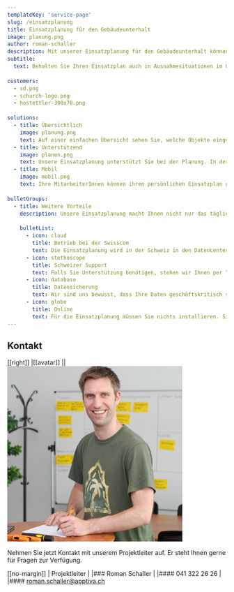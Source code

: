 ```yaml
---
templateKey: 'service-page'
slug: /einsatzplanung
title: Einsatzplanung für den Gebäudeunterhalt
image: planung.png
author: roman-schaller
description: Mit unserer Einsatzplanung für den Gebäudeunterhalt können Sie Ihre Mitarbeiter und Objekte stets optimal einplanen.
subtitle:
  text: Behalten Sie Ihren Einsatzplan auch in Ausnahmesituationen im Griff.

customers:
  - sd.png
  - schurch-logo.png
  - hostettler-300x70.png

solutions:
  - title: Übersichtlich
    image: planung.png
    text: Auf einer einfachen Übersicht sehen Sie, welche Objekte eingeplant sind und welche MitarbeiterInnen die Arbeiten erledigen werden. Der Einsatzplan weist Sie zudem auf Ferien, Feiertage, Betriebsferien und Kapazitätsengpässe hin.
  - title: Unterstützend
    image: planen.png
    text: Unsere Einsatzplanung unterstützt Sie bei der Planung. In der Abbildung oben sehen Sie, dass Frühauf Steffen bereits für 10 Stunden eingeplant ist. Sie können nun Gärtner Martin zu der Aufgabe hinzufügen, um ihn zu entlasten. Wenn Sie alle Engpässe bereinigt haben, erscheinen keine Warnungen mehr.
  - title: Mobil
    image: mobil.png
    text: Ihre MitarbeiterInnen können ihren persönlichen Einsatzplan ganz einfach auf ihrem Smartphone abrufen. Er ist nahtlos in jede Kalender-App integrierbar. Zudem können Sie weitere Details und Anweisungen zu den einzelnen Aufgaben mitliefern.

bulletGroups:
  - title: Weitere Vorteile
    description: Unsere Einsatzplanung macht Ihnen nicht nur das tägliche Leben einfacher. Wir übernehmen auch das Drumherum, damit Sie sorglos planen können.

    bulletList:
      - icon: cloud
        title: Betrieb bei der Swisscom
        text: Die Einsatzplanung wird in der Schweiz in den Datencentern der Swisscom betrieben. Dadurch ist sie für Sie rund um die Uhr verfügbar.
      - icon: stethoscope
        title: Schweizer Support
        text: Falls Sie Unterstützung benötigen, stehen wir Ihnen per Telefon oder Mail persönlich zur Verfügung.
      - icon: database
        title: Datensicherung
        text: Wir sind uns bewusst, dass Ihre Daten geschäftskritisch sind. Darum sorgen wir für ein regelmässiges Backup.
      - icon: globe
        title: Online
        text: Für die Einsatzplanung müssen Sie nichts installieren. Sie steht Ihnen überall auf den unterschiedlichsten Geräten zur Verfügung.
---
```


## Kontakt

[[right]]
|[[avatar]]
||![Roman Schaller](../../data/employees/roman-schaller/roman-schaller.jpg)

Nehmen Sie jetzt Kontakt mit unserem Projektleiter auf.
Er steht Ihnen gerne für Fragen zur Verfügung.

[[no-margin]]
| Projektleiter
|
|### Roman Schaller
|
|#### 041 322 26 26
|
|#### [roman.schaller@apptiva.ch](mailto:roman.schaller@apptiva.ch)
